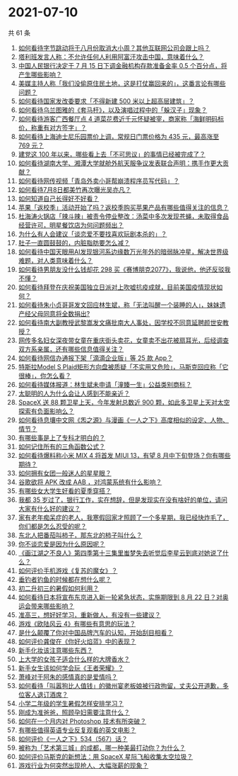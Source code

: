 # 2021-07-10

共 61 条

<!-- BEGIN -->
<!-- 最后更新时间 Sat Jul 10 2021 01:12:35 GMT+0800 (China Standard Time) -->

1. [如何看待字节跳动将于八月份取消大小周？其他互联网公司会跟上吗？](https://www.zhihu.com/question/471196364)
2. [塔利班发言人称：不允许任何人利用阿富汗攻击中国，意味着什么？](https://www.zhihu.com/question/471209373)
3. [中国人民银行决定于 7 月 15 日下调金融机构存款准备金率 0.5
   个百分点，将产生哪些影响？](https://www.zhihu.com/question/471178899)
4. [美媒主持人称「我们没偷原住民土地，这是打仗赢回来的」，这番言论有哪些问题？](https://www.zhihu.com/question/471060396)
5. [如何看待国家发改委要求「不得新建 500 米以上超高层建筑」？](https://www.zhihu.com/question/470500743)
6. [如何看待乌兰图雅的《套马杆》，以及演唱过程中的「躲汉子」现象？](https://www.zhihu.com/question/467271332)
7. [如何看待游客广西餐厅点 4
   道菜花费近千元怀疑被宰，商家称「海鲜明码标价，称重有对方签字」？](https://www.zhihu.com/question/470587185)
8. [如何看待上海迪士尼乐园票价上调，常规日门票价格为 435 元，最高涨至 769
   元？](https://www.zhihu.com/question/471106076)
9. [建党这 100 年以来，哪些看上去「不可思议」的事情已经被完成了？](https://www.zhihu.com/question/468798487)
10. [如何看待湖南大学、湘潭大学就舱外航天服争议发表联合声明：携手作更大贡献？](https://www.zhihu.com/question/471210964)
11. [如何看待网传视频「青岛外卖小哥帮崩溃程序员写代码」？](https://www.zhihu.com/question/470908424)
12. [如何看待7月8日都美竹再次曝光吴亦凡？](https://www.zhihu.com/question/470964638)
13. [如何知道自己长得好不好看？](https://www.zhihu.com/question/469915498)
14. [苹果「返校季」活动开始了吗？返校季购买苹果产品有哪些值得关注的信息？](https://www.zhihu.com/question/470828574)
15. [杜海涛火锅店「辣斗辣」被责令停业整改：汤菜中多次发现苍蝇，未取得食品经营许可，明星餐饮店为何问题频出？](https://www.zhihu.com/question/470854902)
16. [为什么有人会建议「谈恋爱不要找喜欢玩剧本杀的」？](https://www.zhihu.com/question/470321362)
17. [肚子一直圆鼓鼓的，内脏脂肪要怎么减？](https://www.zhihu.com/question/45723322)
18. [如何看待中国天眼用AI发现银河系边缘数万光年外的暗弱脉冲星，解决世界级难题，对人类意味着什么？](https://www.zhihu.com/question/470923118)
19. [如何看待男朋友没什么钱却花 298
    买《赛博朋克2077》，我说他，他还反驳我不懂？](https://www.zhihu.com/question/395466027)
20. [如何看待拜登在庆祝美国独立日派对上吹嘘抗疫成就，目前美国疫情现状如何？](https://www.zhihu.com/question/470332850)
21. [如何看待朱小贞哥哥发文回应林生斌，称「无法叫醒一个装睡的人」，妹妹遗产经父母同意将全数捐出?](https://www.zhihu.com/question/470995271)
22. [如何看待南大副教授武黎嵩发文痛批南大人事处，因学校不同意延聘颜世安教授？](https://www.zhihu.com/question/470991655)
23. [网传多名妇女深夜带女童在重庆街头卖花，女童卖不出花被扇耳光，后经调查双方系亲属，还有哪些信息值得关注？](https://www.zhihu.com/question/471103183)
24. [如何看待网信办通报下架「滴滴企业版」等 25 款 App？](https://www.zhihu.com/question/471232696)
25. [特斯拉Model S
    Plaid矩形方向盘被质疑「不实用又危险」，马斯克回应称「它很棒」，你怎么看？](https://www.zhihu.com/question/465729695)
26. [如何看待媒体报道：林生斌未申请「潼臻一生」公益类别商标？](https://www.zhihu.com/question/471150295)
27. [太聪明的人为什么会让人感到不能亲近？](https://www.zhihu.com/question/449801792)
28. [SpaceX 送 88 颗卫星上天，今年发射总数近 900
    颗，如此多卫星上天对太空探索有负面影响么？](https://www.zhihu.com/question/470453437)
29. [如何看待息壤中文网《炁之源》与漫画《一人之下》高度相似的设定、人物、情节？](https://www.zhihu.com/question/470549627)
30. [有哪些事是上了专科才明白的？](https://www.zhihu.com/question/322703564)
31. [如何记住所有的三角函数公式？](https://www.zhihu.com/question/63652417)
32. [如何看待爆料称小米 MIX 4 将首发 MIUI 13，有望 8
    月中下旬登场？你有哪些期待？](https://www.zhihu.com/question/470371928)
33. [如何拥有女团一般迷人的星星眼？](https://www.zhihu.com/question/431143857)
34. [谷歌欲将 APK 改成 AAB ，对鸿蒙系统有什么影响？](https://www.zhihu.com/question/469684650)
35. [有哪些女大学生好看的夏季穿搭？](https://www.zhihu.com/question/316762010)
36. [我都 35
    岁过了，银行工作，实在想辞，但是发现实在没有啥好的单位，请问大家有什么好的建议？](https://www.zhihu.com/question/463128218)
37. [家有老年痴呆症的老人，我寒假回家才照顾了一个多星期，我已经快炸毛了，你们都是怎么忍受的呢？](https://www.zhihu.com/question/39952242)
38. [东北人把番茄叫柿子，那东北的柿子叫什么？](https://www.zhihu.com/question/459057274)
39. [你不谈恋爱是因为什么原因呢？](https://www.zhihu.com/question/470227826)
40. [《画江湖之不良人》第四季第十三集里蚩梦失去听觉后李星云到底对她说了什么？](https://www.zhihu.com/question/470890032)
41. [如何评价手机游戏《复苏的魔女》？](https://www.zhihu.com/question/470739380)
42. [垂钓者钓鱼的时候都在想什么呢？](https://www.zhihu.com/question/465012075)
43. [初二升初三的暑假如何利用？](https://www.zhihu.com/question/405276565)
44. [如何看待日本将宣布东京进入新一轮紧急状态，实施期限到 8 月 22
    日？对奥运会带来哪些影响？](https://www.zhihu.com/question/470817265)
45. [准高三，想好好学习，重新做人，有没有一些建议？](https://www.zhihu.com/question/470762012)
46. [游戏《欧陆风云 4》有哪些有意思的玩法？](https://www.zhihu.com/question/322756892)
47. [是什么颠覆了你对中国品牌汽车的认知，开始刮目相看？](https://www.zhihu.com/question/450821353)
48. [如何评价龚俊在《你好火焰蓝》中的表现？](https://www.zhihu.com/question/469735496)
49. [新手化妆该注意哪些东西？](https://www.zhihu.com/question/467014822)
50. [上大学的女孩子适合什么样的大牌香水？](https://www.zhihu.com/question/467421722)
51. [新手女生该如何学会玩《王者荣耀》？](https://www.zhihu.com/question/314613607)
52. [萧峰对于阿朱的感情真的是爱情吗？](https://www.zhihu.com/question/27494668)
53. [如何看待「叫嚣狗比人值钱」的徽州宴老板娘被行政拘留，丈夫公开道歉，多位客人退订酒席？](https://www.zhihu.com/question/470671135)
54. [小学二年级的学生暑假怎样安排学习？](https://www.zhihu.com/question/407778994)
55. [刚成为准爸爸，照顾孕妇需要注意什么？](https://www.zhihu.com/question/366967759)
56. [如何在一个月内对 Photoshop 技术有所突破？](https://www.zhihu.com/question/39164259)
57. [有哪些值得英语专业反复观看的英文电影？](https://www.zhihu.com/question/327827779)
58. [如何评价《一人之下》534（567）话？](https://www.zhihu.com/question/470973567)
59. [被称为「艺术第三城」的成都，哪一种美最打动你？为什么？](https://www.zhihu.com/question/469305591)
60. [如何评价马斯克的新想法：用 SpaceX 星际飞船收集太空垃圾？](https://www.zhihu.com/question/470417380)
61. [游戏行业为何突然出现抢人、大幅涨薪的现象？](https://www.zhihu.com/question/468141499)

<!-- END -->
